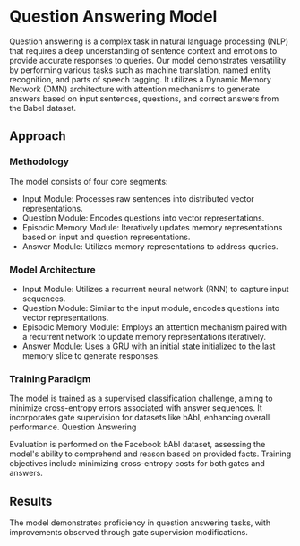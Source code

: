 
# Question Answering Model

Question answering is a complex task in natural language processing (NLP) that requires a deep understanding of sentence context and emotions to provide accurate responses to queries. Our model demonstrates versatility by performing various tasks such as machine translation, named entity recognition, and parts of speech tagging. It utilizes a Dynamic Memory Network (DMN) architecture with attention mechanisms to generate answers based on input sentences, questions, and correct answers from the Babel dataset.
## Approach
### Methodology
The model consists of four core segments:

- Input Module: Processes raw sentences into distributed vector representations.
-  Question Module: Encodes questions into vector representations.
-  Episodic Memory Module: Iteratively updates memory representations based on input and question representations.
- Answer Module: Utilizes memory representations to address queries.

### Model Architecture

- Input Module: Utilizes a recurrent neural network (RNN) to capture input sequences.
- Question Module: Similar to the input module, encodes questions into vector representations.
- Episodic Memory Module: Employs an attention mechanism paired with a recurrent network to update memory representations iteratively.
- Answer Module: Uses a GRU with an initial state initialized to the last memory slice to generate responses.

### Training Paradigm

The model is trained as a supervised classification challenge, aiming to minimize cross-entropy errors associated with answer sequences. It incorporates gate supervision for datasets like bAbI, enhancing overall performance.
Question Answering

Evaluation is performed on the Facebook bAbI dataset, assessing the model's ability to comprehend and reason based on provided facts. Training objectives include minimizing cross-entropy costs for both gates and answers.
## Results

The model demonstrates proficiency in question answering tasks, with improvements observed through gate supervision modifications.


